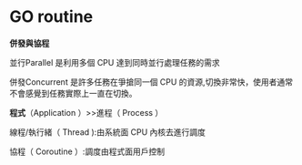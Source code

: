 # GO routine

**併發與協程**

並行Parallel 是利用多個 CPU 達到同時並行處理任務的需求&#x20;

併發Concurrent 是許多任務在爭搶同一個 CPU 的資源,切換非常快，使用者通常不會感覺到任務實際上一直在切換。



**程式**（Application ）>>進程（ Process ）

線程/執行緒（ Thread ):由系統面 CPU 內核去進行調度&#x20;

協程（ Coroutine ）:調度由程式面用戶控制




